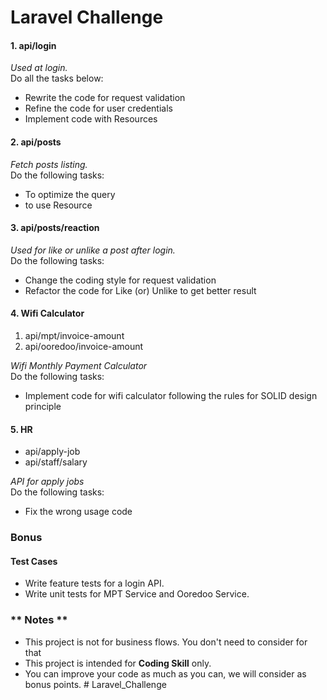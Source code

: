 # Laravel Challenge

#### 1. api/login

*Used at login.*
<br>
Do all the tasks below:

- Rewrite the code for request validation
- Refine the code for user credentials
- Implement code with Resources

#### 2. api/posts

*Fetch posts listing.*
<br>
Do the following tasks:

- To optimize the query
- to use Resource
#### 3. api/posts/reaction

*Used for like or unlike a post after login.*
<br>
Do the following tasks:

- Change the coding style for request validation
- Refactor the code for Like (or) Unlike to get better result

#### 4. Wifi Calculator
1. api/mpt/invoice-amount
2. api/ooredoo/invoice-amount

*Wifi Monthly Payment Calculator*
<br>
Do the following tasks:
- Implement code for wifi calculator following the rules for SOLID design principle

#### 5. HR
- api/apply-job
- api/staff/salary

*API for apply jobs*
<br>
Do the following tasks:

- Fix the wrong usage code

### Bonus
#### Test Cases
- Write feature tests for a login API.
- Write unit tests for MPT Service and Ooredoo Service.

### ** Notes **

- This project is not for business flows. You don't need to consider for that
- This project is intended for **Coding Skill** only.
- You can improve your code as much as you can, we will consider as bonus points.
#   L a r a v e l _ C h a l l e n g e  
 
